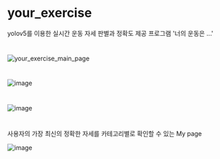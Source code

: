 # your_exercise
yolov5를 이용한 실시간 운동 자세 판별과 정확도 제공 프로그램  '너의 운동은 ...'  
#


![your_exercise_main_page](https://user-images.githubusercontent.com/90812508/189012708-80455a9c-2a52-4837-b015-0e1546bcbd9a.jpg)
#

![image](https://user-images.githubusercontent.com/90812508/210682940-bd6eb00e-66ad-452d-84fe-1a0a35f77872.png)
#

![image](https://user-images.githubusercontent.com/90812508/210683108-2b28cade-be83-4851-a771-d81ce71d8ae3.png)
# 
사용자의 가장 최신의 정확한 자세를 카테고리별로 확인할 수 있는 My page

![image](https://user-images.githubusercontent.com/90812508/210683161-19e6f37a-7940-40ac-8ec7-6a8cd7563b9c.png)
